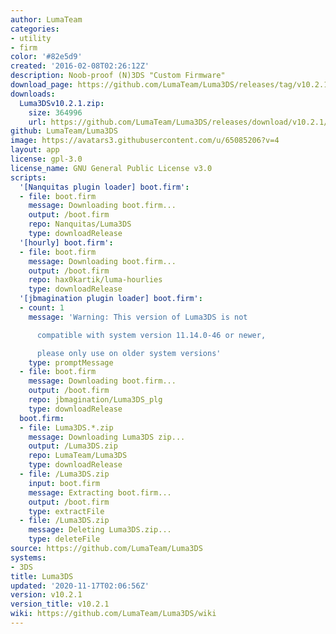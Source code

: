 ```yaml
---
author: LumaTeam
categories:
- utility
- firm
color: '#82e5d9'
created: '2016-02-08T02:26:12Z'
description: Noob-proof (N)3DS "Custom Firmware"
download_page: https://github.com/LumaTeam/Luma3DS/releases/tag/v10.2.1
downloads:
  Luma3DSv10.2.1.zip:
    size: 364996
    url: https://github.com/LumaTeam/Luma3DS/releases/download/v10.2.1/Luma3DSv10.2.1.zip
github: LumaTeam/Luma3DS
image: https://avatars3.githubusercontent.com/u/65085206?v=4
layout: app
license: gpl-3.0
license_name: GNU General Public License v3.0
scripts:
  '[Nanquitas plugin loader] boot.firm':
  - file: boot.firm
    message: Downloading boot.firm...
    output: /boot.firm
    repo: Nanquitas/Luma3DS
    type: downloadRelease
  '[hourly] boot.firm':
  - file: boot.firm
    message: Downloading boot.firm...
    output: /boot.firm
    repo: hax0kartik/luma-hourlies
    type: downloadRelease
  '[jbmagination plugin loader] boot.firm':
  - count: 1
    message: 'Warning: This version of Luma3DS is not

      compatible with system version 11.14.0-46 or newer,

      please only use on older system versions'
    type: promptMessage
  - file: boot.firm
    message: Downloading boot.firm...
    output: /boot.firm
    repo: jbmagination/Luma3DS_plg
    type: downloadRelease
  boot.firm:
  - file: Luma3DS.*.zip
    message: Downloading Luma3DS zip...
    output: /Luma3DS.zip
    repo: LumaTeam/Luma3DS
    type: downloadRelease
  - file: /Luma3DS.zip
    input: boot.firm
    message: Extracting boot.firm...
    output: /boot.firm
    type: extractFile
  - file: /Luma3DS.zip
    message: Deleting Luma3DS.zip...
    type: deleteFile
source: https://github.com/LumaTeam/Luma3DS
systems:
- 3DS
title: Luma3DS
updated: '2020-11-17T02:06:56Z'
version: v10.2.1
version_title: v10.2.1
wiki: https://github.com/LumaTeam/Luma3DS/wiki
---
```

